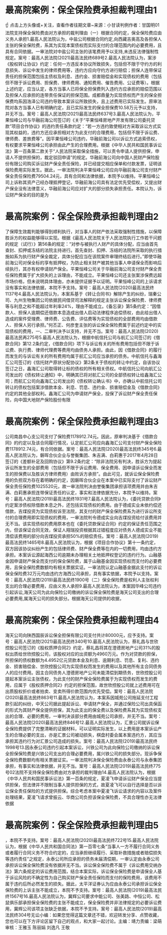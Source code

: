 # 最高院案例：保全保险费承担裁判理由1

☝ 点击上方头像或+关注，查看作者往期文章~来源：小甘读判例作者：甘国明01法院支持保全保险费由对方承担的裁判理由（一）根据合同约定，保全保险费应由义务人承担1.最高人民法院认为，中盐公司根据合同约定,向西藏吉奥高及各担保人主张的保全保险费，系其为实现本案债权而实际支付的合理范围内的必要费用，且具有合同依据。一审法院对中盐公司主张的该笔费用予以支持,未违反法律强制性规定。案号：最高人民法院(2021)最高法民终689号2.最高人民法院认为，案涉《股权转让协议》约定：任何一方违反本协议所致损失，包括但不限于守约方的利息损失、诉讼中发生的律师费用等，违约方应向守约方进行赔偿；担保人连带保证责任的担保范围包括主债权及利息、违约金、损害赔偿金和实现债权的费用（包括但不限于诉讼费用、担保费、律师费用、通知费用、催告费用、公证费等）。根据上述约定，应当认定，各方当事人已将保全担保费列入违约方应承担的赔偿范围以及担保人应承担的连带责任保证的担保范围。成都鼎量为实现债权而产生的保全担保费均系因浩泽公司违约导致本案诉讼所致损失，且上述费用已实际发生。原审法院对各方当事人已有明确约定，且已实际发生的保全担保费10.58万元予以支持，并无不当。案号：最高人民法院(2021)最高法民终637号3.最高人民法院认为，平果恒峰公司与华融前海公司签订的《关于“平果恒峰房地产开发有限公司委托贷款”项目合作协议》的违约责任条款约定：“若一方违约致使相对方采取诉讼方式实现其权益的，违约方还应承担相对方为此支付的合理费用，包括但不限于诉讼费、律师费、差旅费等”。因平果恒峰公司违约，华融前海公司以诉讼方式追索债权，有权要求平果恒峰公司承担由此产生的合理费用。根据《中华人民共和国民事诉讼法》第一百条第二款关于“人民法院采取保全措施，可以责令申请人提供担保，申请人不提供担保的，裁定驳回申请”的规定。华融前海公司向中国人民财产保险股份有限公司购买诉讼财产保全责任保险，并已经提交相应保单和付款发票，证明该保险费用实际发生。据此，一审法院判决平果恒峰公司应向华融前海公司支付财产保全责任保险费79504.24元，具有合同和法律依据，本院予以维持。平果恒峰公司上诉称其资产己经办理抵押登记，华融前海公司具有法定优先受偿权，又提出财产保全没有法律意义，华融前海公司应对扩大的部分损失承担责任。本院认为，诉讼财产保全的目的是为

# 最高院案例：保全保险费承担裁判理由2

了保障生效裁判能够得到顺利执行，对当事人的财产依法采取强制性措施，以保障胜诉方的权益能够得以实现。根据《最高人民法院关于人民法院执行工作若干问题的规定（试行）》第56条的规定：“对参与被执行人财产的具体分配，应当由首先查封、扣押或冻结的法院主持进行。首先查封、扣押、冻结的法院所采取的执行措施如系为执行财产保全裁定，具体分配应当在该院案件审理终结后进行。”即使华融前海公司对保全标的享有抵押权，为防止相关财产被其他当事人申请保全而影响后续执行，其亦有权申请财产保全。平果恒峰公司关于华融前海公司支付财产保全责任保险费属于扩大损失的上诉理由，不能成立。平果恒峰公司还主张案涉保费远超市场价格，但未说明具体理由，亦未提供证据予以证明。平果恒峰公司的上诉请求没有事实和法律依据，本院不予支持。案号：最高人民法院(2020)最高法民终1137号4.最高人民法院认为，本案系基于《转让合同书》解除产生的纠纷，瑞秦公司、九州生物集团公司依据民间借贷司法解释的规定主张诉讼保全保险费、律师费等与利息之和不能超过年利率24%，理由不能成立。《备忘录》第5条约定：“因借款人、担保人逾期偿还借款本息造成出借人启动法律程序追偿债权，由此给出借人造成的案件受理费、律师费、公告费、评估费等为实现债权的全部费用均由借款人、担保人另行承担。”何丕正、何彦奎主张的诉讼保全保险费属于前述约定中的实现债权的费用，一、二审判决予以支持，并无不当。案号：最高人民法院(2020)最高法民再275号5.最高人民法院认为，根据中航信托公司与航汇公司签订的《借款合同》第12.2条约定，《借款合同》项下与诉讼有关的所有费用包括但不限于诉讼费、执行费、律师代理费等费用均由债务人承担。由此，因《借款合同》的履行而发生的与诉讼有关的所有费用均属于航汇公司应当承担的债务。中航信托与鑫海汇公司签订的《信托财产原状分配协议》第2条关于债权的转让中约定，自该协议签订之日，鑫海汇公司取得转让标的债权的所有相关债权。中航信托公司向航汇公司发出的《债权转让通知》中，明确其已将对航汇公司的全部债权转让给鑫海汇公司；而航汇公司向鑫海汇公司发出的《债权转让确认书》中，亦确认中航信托公司转让的债权包括案涉借款本金、利息、罚息、违约金、损害赔偿金及《借款合同》约定的其他全部权利。鑫海汇公司为申请财产保全，投保了诉讼财产保全责任保险，向中国大地财产保险股份有限

# 最高院案例：保全保险费承担裁判理由3

公司南昌中心支公司支付了保险费1178912.74元。因此，原审判决基于《借款合同》的约定以及该合同履行情况，认定航汇公司应向鑫海汇公司支付财产保全保险费1178912.74元，有合同依据。案号：最高人民法院(2020)最高法民终345号6.最高人民法院认为，磐晖合伙企业与誉衡集团、朱吉满、白莉惠于2017年4月28日签订的《差额补足及回购协议》第9.2条约定：“除非法院另有判决，胜诉方为提起诉讼所发生的全部费用（包括但不限于诉讼费用、保全费用、因申请诉讼保全而发生的担保费以及胜诉方律师费用）由败诉方承担”。由此可见，就诉讼保全保险费用的负担双方存在着明确的约定，因磐晖合伙企业在本案中已实际支付了诉讼财产保全责任保险费1025520元，故一审法院判决由誉衡集团承担该项费用并由朱吉满、白莉惠承担连带保证责任的认定，事实和法律依据充分，本院予以维持。案号：最高人民法院(2019)最高法民终1931号7.最高人民法院认为，《委托贷款合同》约定案涉债权除借款本息之外，还包括实现债权的费用。由于德成实业未依约偿还借款，吉煤投资为实现债权诉至法院，其支付的财产保全保险费系为进行诉讼所支付的合理费用即实现债权的费用，一审法院判令德成实业向吉煤投资给付该费用并无不当。该实现债权的费用原本也在《委托贷款保证合同》约定的保证责任范围之内，但该保证合同无效，保证人翔瑞投资根据其过错程度应对债务人德成实业不能清偿该费用的部分向吉煤投资承担50%的赔偿责任。案号：最高人民法院(2019)最高法民终1465号8.最高人民法院认为，根据《项目合作协议》第十一条约定，双方因该协议纠纷产生的包括律师费、财产保全费等在内的一切费用，均由违约方承担。本案诉讼源起海西公司逾期未办理相关土地抵押权登记的违约行为。山融基金因申请财产保全而支付的保全保险费，属于山融基金因实现债权而支付的必要费用，且保全保险费数额均有相关票据实证。一审法院认定山融基金据此支付的诉讼保全保险费32万元均由违约方海西公司承担，具有事实依据，本院予以支持。案号：最高人民法院(2019)最高法民终1900号（二）保全保险费是权利人主张权利支出的合理必要费用，应由义务人承担9.最高人民法院认为，本案因华峰公司违约引起诉讼,海天公司为此向保险公司缴纳的诉讼保全保险费是海天公司支出的合理必要费用,属海天公司的损失部分。根据海天公司提供的收据，

# 最高院案例：保全保险费承担裁判理由4

海天公司向陕西国辰诉讼保全担保有限公司支付共计80000元，应予支持。案号：最高人民法院(2021)最高法民终340号10.最高人民法院认为，蔡礼昌与世欣控股公司签订的《股权质押合同2》约定，蔡礼昌将其在澄德房地产公司31%的股权出质给世欣控股公司，该股权对应的出资额为4960万元。作为对贷款的担保，所担保的债权数额为4.4952亿元贷款本金及利息、逾期利息、罚息、复利、违约金、损害赔偿金、世欣控股公司为实现债权而发生的费用以及其他所有主合同债务人的应付费用。因主合同债务人澄德房地产公司未能清偿到期债务，世欣控股公司提起本案诉讼主张债权，为此支付的财产保全保险费属于为实现债权而发生的费用，应属于《股权质押合同2》约定的担保范围，故世欣控股公司就上述费用可在出质股权折价或者拍卖、变卖所得价款范围内优先受偿。案号：最高人民法院(2020)最高法民终863号11.最高人民法院认为，本案系因城苑公司拖延支付工程款引起的纠纷，中天公司据此提起诉讼、申请财产保全，并通过保险公司出具保函的形式为其财产保全提供担保，其为此支出的保全费以及保险费系其为实现债权支出的合理、必要的费用，一审判决该部分费用由城苑公司承担，并无不当。案号：最高人民法院(2020)最高法民终846号12.最高人民法院认为，汇景公司就诉讼保全保险费提供了完整清晰的证据材料，可以证明实际发生，以上费用是本案诉讼产生的合理必要的支出，亦是汇景公司被动损失，棋盘村委会属本案违约方，其应当承担其违约行为对汇景公司造成的损失。案号：最高人民法院(2019)最高法民终1998号13.因永泰公司违约引起本案诉讼，兴铁公司为此向保险公司缴纳的诉讼保全担保保险费是兴铁公司支出的合理必要费用，属兴铁公司的损失部分。现诉争保全保险费数额均有相关票据证实。一审法院判决保全保险费由永泰公司与永泰集团承担，有事实和法律依据，并无不当。案号：最高人民法院(2019)最高法民终775号02法院不支持保全保险费由对方承担的裁判理由14.最高人民法院认为，根据《中华人民共和国民事诉讼法》第一百条的规定，夏凌飞申请诉讼财产保全应当提供担保，但法律并不限制当事人提供担保的方式，故夏凌飞可以自行选择是否以诉讼保全责任保险的方式提供担保。综合考虑本案中夏凌飞诉讼请求的内容以及案件处理结果，夏凌飞请求曾振云、华商公司负担该保全保险费，不具合理性亦无法律依据

# 最高院案例：保全保险费承担裁判理由5

，本院不予支持。案号：最高人民法院(2020)最高法民终722号15.最高人民法院认为，根据《中华人民共和国合同法》第一百零七条“当事人一方不履行合同义务或者履行合同义务不符合约定的，应当承担继续履行、采取补救措施或者赔偿损失等违约责任”之规定，永泰公司所应承担的债务未届清偿期，一审认定由永泰公司承担诉讼保全保险费没有依据并无不当。诉讼保全保险费不属于《诉讼费用交纳办法》第六条规定的诉讼费用范围，结合本案实际，诉讼保全保险费是申请保全人基于诉讼风险的不确定性为自己购买财产保全责任保险而支付的保险费用，该费用不属于违约后所必然发生的损失。据此，太平洋证券认为应由永泰公司承担诉讼保全保险费的上诉主张不能成立，本院不予支持。案号：最高人民法院(2019)最高法民终1567号16.最高人民法院认为，冀辉公司要求中能公司、张美路、中恒公司、松鼠俱乐部承担保全保险费的主张不能成立，保全保险费并非法律规定的必要诉讼费用，冀辉公司该项主张缺乏依据，本院不予支持。案号：最高人民法院(2019)最高法民终304号无讼小编：如果您觉得这篇文章还不错，欢迎转发分享、点赞收藏，您也可以在下方评论区留下自己的观点，和大家一起讨论。主编：靖力责编：梁萌审核：王雅玉 陈丽娟 刘逸凡 王敬

